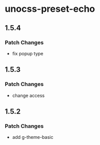 # unocss-preset-echo

## 1.5.4

### Patch Changes

- fix popup type

## 1.5.3

### Patch Changes

- change access

## 1.5.2

### Patch Changes

- add g-theme-basic
